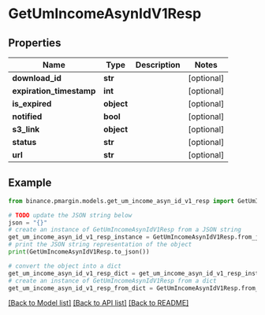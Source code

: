 # GetUmIncomeAsynIdV1Resp


## Properties

Name | Type | Description | Notes
------------ | ------------- | ------------- | -------------
**download_id** | **str** |  | [optional] 
**expiration_timestamp** | **int** |  | [optional] 
**is_expired** | **object** |  | [optional] 
**notified** | **bool** |  | [optional] 
**s3_link** | **object** |  | [optional] 
**status** | **str** |  | [optional] 
**url** | **str** |  | [optional] 

## Example

```python
from binance.pmargin.models.get_um_income_asyn_id_v1_resp import GetUmIncomeAsynIdV1Resp

# TODO update the JSON string below
json = "{}"
# create an instance of GetUmIncomeAsynIdV1Resp from a JSON string
get_um_income_asyn_id_v1_resp_instance = GetUmIncomeAsynIdV1Resp.from_json(json)
# print the JSON string representation of the object
print(GetUmIncomeAsynIdV1Resp.to_json())

# convert the object into a dict
get_um_income_asyn_id_v1_resp_dict = get_um_income_asyn_id_v1_resp_instance.to_dict()
# create an instance of GetUmIncomeAsynIdV1Resp from a dict
get_um_income_asyn_id_v1_resp_from_dict = GetUmIncomeAsynIdV1Resp.from_dict(get_um_income_asyn_id_v1_resp_dict)
```
[[Back to Model list]](../README.md#documentation-for-models) [[Back to API list]](../README.md#documentation-for-api-endpoints) [[Back to README]](../README.md)


